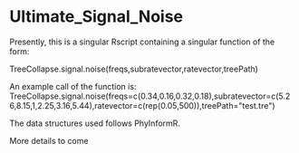 # Ultimate_Signal_Noise

Presently, this is a singular Rscript containing a singular function of the form:

TreeCollapse.signal.noise(freqs,subratevector,ratevector,treePath)

An example call of the function is:
TreeCollapse.signal.noise(freqs=c(0.34,0.16,0.32,0.18),subratevector=c(5.26,8.15,1,2.25,3.16,5.44),ratevector=c(rep(0.05,500)),treePath="test.tre")


The data structures used follows PhyInformR. 

More details to come
